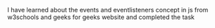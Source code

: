 I have learned about the events and eventlisteners concept in js from w3schools and geeks for geeks website and completed the task